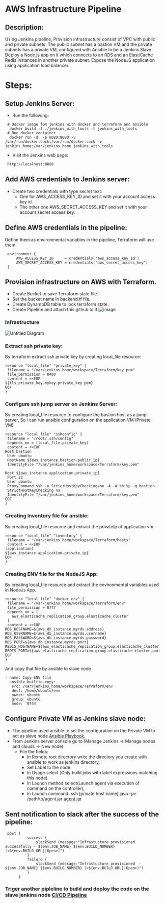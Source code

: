 # AWS Infrastructure Pipeline

## Description:
 Using Jenkins pipeline, Provision infrastructure consist of  VPC with public and private subnets.
 The public subnet has a bastion VM and the private subnets has a private VM, configured with Ansible to be a Jenkins Slave.
 Deploy a Node.js app on it which connects to an RDS and an ElastiCache Redis instances in another private subnet.
 Expose the NodeJS application using application load balancer.
 
 
 
 # Steps:
 
 ## Setup Jenkins Server:
 
 - Run the following:
 ```
  # Docker image fom jenkins with docker and terraform and ansible
   docker build -f ./jenkins_with_tools -t jenkins_with_tools
  # Run docker container
   docker run -d  -p 8080:8080 -v /var/run/docker.sock:/var/run/docker.sock -v jenkins_home:/var/jenkins_home jenkins_with_tools
 ```
 - Visit the Jenkins web page:
 ```
  http://localhost:8080
 ```
 ## Add AWS credentials to Jenkins server:
 - Create two credentials with type secret text:
   - One for AWS_ACCESS_KEY_ID and set it with your account access key id.
   - The other one AWS_SECRET_ACCESS_KEY and set it with your account secret access key.
 ## Define AWS credentials in the pipeline:
  Define them as environmental variables in the pipeline, Terraform will use them.
   ```
    environment {
        AWS_ACCESS_KEY_ID     = credentials('aws_access_key_id')
        AWS_SECRET_ACCESS_KEY = credentials('aws_secret_access_key')
    }
   ```
 ## Provision infrastructure on AWS with Terraform.

 - Create Bucket to save Terraform state file.
 - Set the bucket name in backend.tf file.
 - Create DynamoDB table to lock terraform state.
 - Create Pipeline and attach this github to it
 ![image](https://user-images.githubusercontent.com/91858017/181934216-9e98e425-74e2-449d-b85d-41cf7b970d2a.png)
 
 ### Infrastructure
 
 ![Untitled Diagram](https://user-images.githubusercontent.com/91858017/181926385-7f7e9f78-67a9-4250-b623-5431e721887b.jpg)
 
 
 ### Extract ssh private key:
  By terraform extract ssh private key by creating local_file resource:
   ```
   resource "local_file" "private_key" {
    filename = "/var/jenkins_home/workspace/Terraform/key.pem"
    file_permission = 0400
    content = <<EOF
${tls_private_key.mykey.private_key_pem}
EOF
}
   ```
   
 ### Configure ssh jump server on Jenkins Server:
  By creating local_file resource to configure the bastion host as a jump server,
  So i can run ansible configuration on the application VM (Private VM)
  
   ```
   resource "local_file" "sshconfig" {
    filename = "/root/.ssh/config"
    depends_on = [local_file.private_key]
    content = <<EOF
Host bastion
    User ubuntu
    HostName ${aws_instance.bastion.public_ip}
    IdentityFile "/var/jenkins_home/workspace/Terraform/key.pem"

Host ${aws_instance.application.private_ip}
    Port 22
    User ubuntu
    ProxyCommand ssh -o StrictHostKeyChecking=no -A -W %h:%p -q bastion
    StrictHostKeyChecking no
    IdentityFile "/var/jenkins_home/workspace/Terraform/key.pem"
EOF
}
   ```
 
 ### Creating Inventory file for ansible:
  By creating local_file resource and extract the privateIp of application vm
   ```
   resource "local_file" "inventory" {
    filename = "/var/jenkins_home/workspace/Terraform/hosts"
    content = <<EOF
[application]
${aws_instance.application.private_ip}
EOF
}
   ```
   
 ### Creating ENV file for the NodeJS App:
  By creating local_file resource and extract the environmental variables used in NodeJs App.
   ```
   resource "local_file" "docker_env" {
    filename = "/var/jenkins_home/workspace/Terraform/env"
    file_permission = 0777
    depends_on = [
      aws_elasticache_replication_group.elasticache_cluster
    ]
    content = <<EOF
RDS_HOSTNAME=${aws_db_instance.myrds.address}
RDS_USERNAME=${aws_db_instance.myrds.username}
RDS_PASSWORD=${aws_db_instance.myrds.password}
RDS_PORT=${aws_db_instance.myrds.port}
REDIS_HOSTNAME=${aws_elasticache_replication_group.elasticache_cluster.primary_endpoint_address}
REDIS_PORT=${aws_elasticache_replication_group.elasticache_cluster.port}
EOF
}
   ```
  And copy that file by ansible to slave node
   ```
   - name: Copy ENV file
     ansible.builtin.copy:
      src: /var/jenkins_home/workspace/Terraform/env
      dest: /home/ubuntu/env
      owner: ubuntu
      group: ubuntu
      mode: '0744'
   ```
 
 ## Configure Private VM as Jenkins slave node:
  - The pipeline used ansible to set the configuration on the Private VM to act as slave node [Ansible Playbook](https://github.com/Magdi888/Terraform/blob/master/jenkins_slave_playbook.yaml).
  - From Jenkins server console go to (Manage Jenkins -> Manage nodes and clouds -> New node)
     - File the fields: 
       - In Remote root directory write the directory you create with ansible to work as jenkins directory.
       - Set Label to the node.
       - In Usage select (Only build jobs with label expressions matching this node).
       - In Launch method select(Launch agent via execution of command on the controller),
       - In Launch command: ssh [private host name] java -jar /path/to/agent.jar [agent.jar](https://github.com/Magdi888/Terraform/tree/master/slaveAgent)

 ## Sent notification to slack after the success of the pipeline:
  ```
   post {
            success {
                slackSend (message:"Infrastucture provisioned successfully - ${env.JOB_NAME} ${env.BUILD_NUMBER} (<${env.BUILD_URL}|Open>)")
            }
            failure {
                slackSend (message:"Infrastucture provisioned  - ${env.JOB_NAME} ${env.BUILD_NUMBER} (<${env.BUILD_URL}|Open>)")
            }
        }
  ```
  
### Triger another pipleline to build and deploy the code on the slave jenkins node [CI/CD Pipeline](https://github.com/Magdi888/AWS-CI-CD-Pipeline-Nodejs_app)
